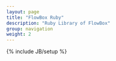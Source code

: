 ```yaml
---
layout: page
title: "FlowBox Ruby"
description: "Ruby Library of FlowBox"
group: navigation
weight: 2
---
```

{% include JB/setup %}
